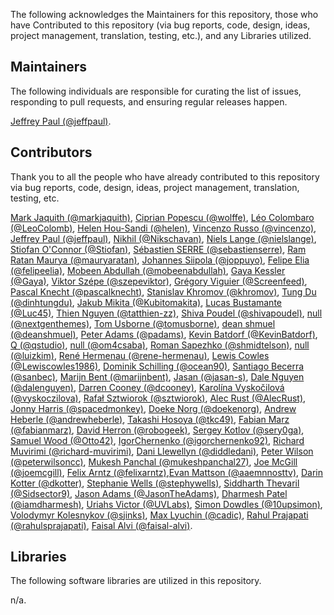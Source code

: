 The following acknowledges the Maintainers for this repository, those who have Contributed to this repository (via bug reports, code, design, ideas, project management, translation, testing, etc.), and any Libraries utilized.

## Maintainers

The following individuals are responsible for curating the list of issues, responding to pull requests, and ensuring regular releases happen.

[Jeffrey Paul (@jeffpaul)](https://github.com/jeffpaul).

## Contributors

Thank you to all the people who have already contributed to this repository via bug reports, code, design, ideas, project management, translation, testing, etc.

[Mark Jaquith (@markjaquith)](https://github.com/markjaquith), [Ciprian Popescu (@wolffe)](https://github.com/wolffe), [Léo Colombaro (@LeoColomb)](https://github.com/LeoColomb), [Helen Hou-Sandi (@helen)](https://github.com/helen), [Vincenzo Russo (@vincenzo)](https://github.com/vincenzo), [Jeffrey Paul (@jeffpaul)](https://github.com/jeffpaul), [Nikhil (@Nikschavan)](https://github.com/Nikschavan), [Niels Lange (@nielslange)](https://github.com/nielslange), [Stiofan O'Connor (@Stiofan)](https://github.com/Stiofan), [Sébastien SERRE (@sebastienserre)](https://github.com/sebastienserre), [Ram Ratan Maurya (@mauryaratan)](https://github.com/mauryaratan), [Johannes Siipola (@joppuyo)](https://github.com/joppuyo), [Felipe Elia (@felipeelia)](https://github.com/felipeelia), [Mobeen Abdullah (@mobeenabdullah)](https://github.com/mobeenabdullah), [Gaya Kessler (@Gaya)](https://github.com/Gaya), [Viktor Szépe (@szepeviktor)](https://github.com/szepeviktor), [Grégory Viguier (@Screenfeed)](https://github.com/Screenfeed), [Pascal Knecht (@pascalknecht)](https://github.com/pascalknecht), [Stanislav Khromov (@khromov)](https://github.com/khromov), [Tung Du (@dinhtungdu)](https://github.com/dinhtungdu), [Jakub Mikita (@Kubitomakita)](https://github.com/Kubitomakita), [Lucas Bustamante (@Luc45)](https://github.com/Luc45), [Thien Nguyen (@tatthien-zz)](https://github.com/tatthien-zz), [Shiva Poudel (@shivapoudel)](https://github.com/shivapoudel), [null (@nextgenthemes)](https://github.com/nextgenthemes), [Tom Usborne (@tomusborne)](https://github.com/tomusborne), [dean shmuel (@deanshmuel)](https://github.com/deanshmuel), [Peter Adams (@padams)](https://github.com/padams), [Kevin Batdorf (@KevinBatdorf)](https://github.com/KevinBatdorf), [Q (@qstudio)](https://github.com/qstudio), [null (@om4csaba)](https://github.com/om4csaba), [Roman Sapezhko (@shmidtelson)](https://github.com/shmidtelson), [null (@luizkim)](https://github.com/luizkim), [René Hermenau (@rene-hermenau)](https://github.com/rene-hermenau), [Lewis Cowles (@Lewiscowles1986)](https://github.com/Lewiscowles1986), [Dominik Schilling (@ocean90)](https://github.com/ocean90), [Santiago Becerra (@sanbec)](https://github.com/sanbec), [Marijn Bent (@marijnbent)](https://github.com/marijnbent), [Jasan (@jasan-s)](https://github.com/jasan-s), [Dale Nguyen (@dalenguyen)](https://github.com/dalenguyen), [Darren Cooney (@dcooney)](https://github.com/dcooney), [Karolína Vyskočilová (@vyskoczilova)](https://github.com/vyskoczilova), [Rafał Sztwiorok (@sztwiorok)](https://github.com/sztwiorok), [Alec Rust (@AlecRust)](https://github.com/AlecRust), [Jonny Harris (@spacedmonkey)](https://github.com/spacedmonkey), [Doeke Norg (@doekenorg)](https://github.com/doekenorg), [Andrew Heberle (@andrewheberle)](https://github.com/andrewheberle), [Takashi Hosoya (@tkc49)](https://github.com/tkc49), [Fabian Marz (@fabianmarz)](https://github.com/fabianmarz), [David Herron (@robogeek)](https://github.com/robogeek), [Sergey Kotlov (@sery0ga)](https://github.com/sery0ga), [Samuel Wood (@Otto42)](https://github.com/Otto42), [IgorChernenko (@igorchernenko92)](https://github.com/igorchernenko92), [Richard Muvirimi (@richard-muvirimi)](https://github.com/richard-muvirimi), [Dani Llewellyn (@diddledani)](https://github.com/diddledani), [Peter Wilson (@peterwilsoncc)](https://github.com/peterwilsoncc), [Mukesh Panchal (@mukeshpanchal27)](https://github.com/mukeshpanchal27), [Joe McGill (@joemcgill)](https://github.com/joemcgill),  [Felix Arntz (@felixarntz)](https://github.com/felixarntz),[Evan Mattson (@aaemnnosttv)](https://github.com/aaemnnosttv), [Darin Kotter (@dkotter)](https://github.com/dkotter), [Stephanie Wells (@stephywells)](https://github.com/stephywells), [Siddharth Thevaril (@Sidsector9)](https://github.com/Sidsector9), [Jason Adams (@JasonTheAdams)](https://github.com/JasonTheAdams), [Dharmesh Patel (@iamdharmesh)](https://github.com/iamdharmesh), [Uriahs Victor (@UVLabs)](https://github.com/UVLabs), [Simon Dowdles (@10upsimon)](https://github.com/10upsimon), [Volodymyr Kolesnykov (@sjinks)](https://github.com/sjinks), [Max Lyuchin (@cadic)](https://github.com/cadic), [Rahul Prajapati (@rahulsprajapati)](https://github.com/rahulsprajapati), [Faisal Alvi (@faisal-alvi)](https://github.com/faisal-alvi).

## Libraries

The following software libraries are utilized in this repository.

n/a.